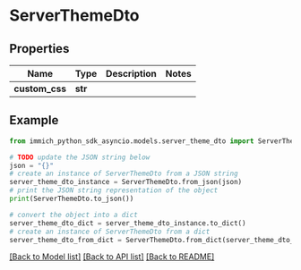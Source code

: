 # ServerThemeDto


## Properties

Name | Type | Description | Notes
------------ | ------------- | ------------- | -------------
**custom_css** | **str** |  | 

## Example

```python
from immich_python_sdk_asyncio.models.server_theme_dto import ServerThemeDto

# TODO update the JSON string below
json = "{}"
# create an instance of ServerThemeDto from a JSON string
server_theme_dto_instance = ServerThemeDto.from_json(json)
# print the JSON string representation of the object
print(ServerThemeDto.to_json())

# convert the object into a dict
server_theme_dto_dict = server_theme_dto_instance.to_dict()
# create an instance of ServerThemeDto from a dict
server_theme_dto_from_dict = ServerThemeDto.from_dict(server_theme_dto_dict)
```
[[Back to Model list]](../README.md#documentation-for-models) [[Back to API list]](../README.md#documentation-for-api-endpoints) [[Back to README]](../README.md)


